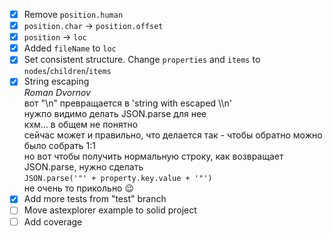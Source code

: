 - [X] Remove `position.human`
- [X] `position.char` -> `position.offset`
- [X] `position` -> `loc`
- [X] Added `fileName` to `loc`
- [x] Set consistent structure. Change `properties` and `items` to `nodes`/`children`/`items`
- [x] String escaping  
*Roman Dvornov*  
вот "\\n" превращается в 'string with escaped \\\\n'  
нужпо видимо делать JSON.parse для нее  
кхм... в общем не понятно  
сейчас может и правильно, что делается так - чтобы обратно можно было собрать 1:1  
но вот чтобы получить нормальную строку, как возвращает JSON.parse, нужно сделать  
`JSON.parse('"' + property.key.value + '"')`  
не очень то прикольно :wink:
- [x] Add more tests from "test" branch
- [ ] Move astexplorer example to solid project
- [ ] Add coverage
